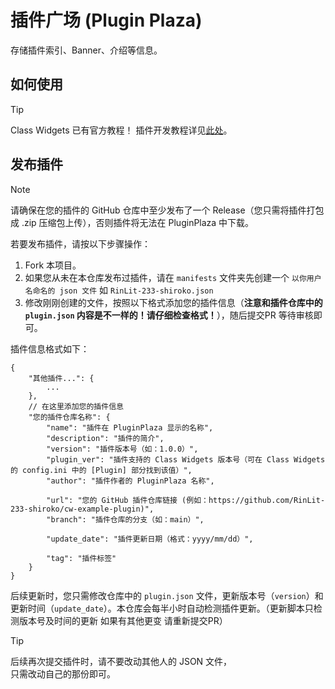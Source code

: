 # 插件广场 (Plugin Plaza)
存储插件索引、Banner、介绍等信息。

## 如何使用
> [!TIP]
> Class Widgets 已有官方教程！
> 插件开发教程详见[此处](https://cw.rinlit.cn/docs-dev)。

## 发布插件
> [!Note]
> 请确保在您的插件的 GitHub 仓库中至少发布了一个 Release（您只需将插件打包成 .zip 压缩包上传），否则插件将无法在 PluginPlaza 中下载。

若要发布插件，请按以下步骤操作：

1. Fork 本项目。
2. 如果您从未在本仓库发布过插件，请在 `manifests` 文件夹先创建一个 `以你用户名命名的 json 文件` 如 `RinLit-233-shiroko.json`
3. 修改刚刚创建的文件，按照以下格式添加您的插件信息（**注意和插件仓库中的 `plugin.json` 内容是不一样的！请仔细检查格式！**），随后提交PR 等待审核即可。

插件信息格式如下：
```
{
    "其他插件...": {
        ...
    },
    // 在这里添加您的插件信息
    "您的插件仓库名称": {
        "name": "插件在 PluginPlaza 显示的名称",
        "description": "插件的简介",
        "version": "插件版本号（如：1.0.0）",
        "plugin_ver": "插件支持的 Class Widgets 版本号（可在 Class Widgets 的 config.ini 中的 [Plugin] 部分找到该值）",
        "author": "插件作者的 PluginPlaza 名称",
    
        "url": "您的 GitHub 插件仓库链接 (例如：https://github.com/RinLit-233-shiroko/cw-example-plugin)",
        "branch": "插件仓库的分支（如：main）",
    
        "update_date": "插件更新日期（格式：yyyy/mm/dd）",
    
        "tag": "插件标签"
    }
}
```

后续更新时，您只需修改仓库中的 `plugin.json` 文件，更新版本号（`version`）和更新时间（`update_date`）。本仓库会每半小时自动检测插件更新。（更新脚本只检测版本号及时间的更新 如果有其他更变 请重新提交PR）

> [!TIP]
> 后续再次提交插件时，请不要改动其他人的 JSON 文件，  
> 只需改动自己的那份即可。